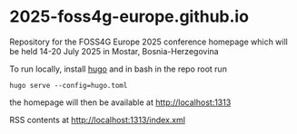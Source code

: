 # 2025-foss4g-europe.github.io
Repository for the FOSS4G Europe 2025 conference homepage which will be held 14-20 July 2025 in Mostar, Bosnia-Herzegovina

To run locally, install [hugo](https://gohugo.io/installation/) and in bash
in the repo root run

```
hugo serve --config=hugo.toml
```

the homepage will then be available at [http://localhost:1313](http://localhost:1313)

RSS contents at [http://localhost:1313/index.xml](http://localhost:1313/index.xml)
